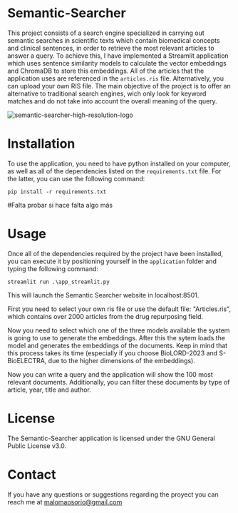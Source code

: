 
# Semantic-Searcher

This project consists of a search engine specialized in carrying out semantic searches in scientific texts which contain biomedical concepts and clinical sentences, in order to retrieve the most relevant articles to answer a query. To achieve this, I have implemented a Streamlit application which uses sentence similarity models to calculate the vector embeddings and ChromaDB to store this embeddings. All of the articles that the application uses are referenced in the `articles.ris` file. Alternatively, you can  upload your own RIS file. The main objective of the project is to offer an alternative to traditional search engines, wich only look for keyword matches and do not take into account the overall meaning of the query.

![semantic-searcher-high-resolution-logo](https://github.com/Miguel28021/Semantic-Searcher/assets/128999129/bfbbf6bb-3643-49ae-8b0c-966d287f9f08)


# Installation 

To use the application, you need to have python installed on your computer, as well as all of the dependencies listed on the `requirements.txt` file. For the latter, you can use the following command:

`pip install -r requirements.txt`

#Falta probar si hace falta algo más

# Usage

Once all of the dependencies required by the project have been installed, you can execute it by positioning yourself in the `application` folder and typing the following command:

`streamlit run .\app_streamlit.py`

This will launch the Semantic Searcher website in localhost:8501.

First you need to select your own ris file or use the default file: "Articles.ris", which contains over 2000 articles from the drug repurposing field.


Now you need to select which one of the three models available the system is going to use to generate the embeddings. After this the sytem loads the model and generates the embeddings of the documents. Keep in mind that this process takes its time (especially if you choose BioLORD-2023 and S-BioELECTRA, due to the higher dimensions of the embeddings).

Now you can write a query and the application will show the 100 most relevant documents. Additionally, you can filter these documents by type of article, year, title and author.

# License

The Semantic-Searcher application is licensed under the GNU General Public License v3.0.

# Contact

If you have any questions or suggestions regarding the proyect you can reach me at malomaosorio@gmail.com

